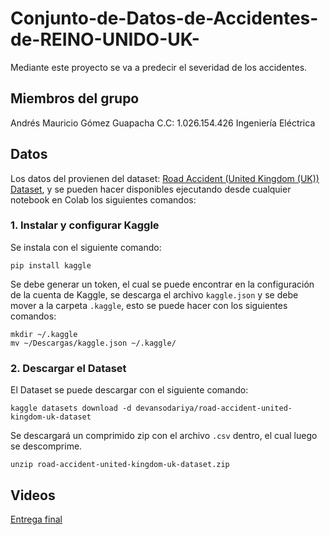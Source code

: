 # Conjunto-de-Datos-de-Accidentes-de-REINO-UNIDO-UK-
Mediante este proyecto se va a predecir el severidad de los accidentes. 

## Miembros del grupo

Andrés Mauricio Gómez Guapacha C.C: 1.026.154.426 Ingeniería Eléctrica 

## Datos

Los datos del provienen del dataset: [Road Accident (United Kingdom (UK)) Dataset](https://www.kaggle.com/datasets/devansodariya/road-accident-united-kingdom-uk-dataset), y se pueden hacer disponibles ejecutando desde cualquier notebook en Colab los siguientes comandos:

### 1. Instalar y configurar Kaggle

Se instala con el siguiente comando:

    pip install kaggle

Se debe generar un token, el cual se puede encontrar en la configuración de la cuenta de Kaggle, se descarga el archivo `kaggle.json` y se debe mover a la carpeta `.kaggle`, esto se puede hacer con los siguientes comandos:

    mkdir ~/.kaggle
    mv ~/Descargas/kaggle.json ~/.kaggle/
    

### 2. Descargar el Dataset

El Dataset se puede descargar con el siguiente comando:

    kaggle datasets download -d devansodariya/road-accident-united-kingdom-uk-dataset

Se descargará un comprimido zip con el archivo `.csv` dentro, el cual luego se descomprime.
    
    unzip road-accident-united-kingdom-uk-dataset.zip

## Videos
[Entrega final](https://youtu.be/j2MyKS4Nxx4) 

